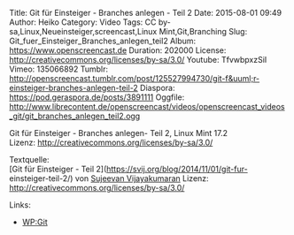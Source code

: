 Title: Git für Einsteiger - Branches anlegen - Teil 2
Date: 2015-08-01 09:49
Author: Heiko
Category: Video
Tags: CC by-sa,Linux,Neueinsteiger,screencast,Linux Mint,Git,Branching
Slug: Git_fuer_Einsteiger_Branches_anlegen_teil2
Album: https://www.openscreencast.de
Duration: 202000
License: http://creativecommons.org/licenses/by-sa/3.0/
Youtube: TfvwbpxzSiI
Vimeo: 135066892
Tumblr: http://openscreencast.tumblr.com/post/125527994730/git-f&uuml;r-einsteiger-branches-anlegen-teil-2
Diaspora: https://pod.geraspora.de/posts/3891111
Oggfile: http://www.librecontent.de/openscreencast/videos/openscreencast_videos_git/git_branches_anlegen_teil2.ogg

Git für Einsteiger - Branches anlegen- Teil 2, Linux Mint 17.2  
Lizenz: <http://creativecommons.org/licenses/by-sa/3.0/>  
  
Textquelle:  
[Git für Einsteiger - Teil 2](https://svij.org/blog/2014/11/01/git-fur-
einsteiger-teil-2/) von [Sujeevan Vijayakumaran](http://svij.org/) Lizenz:
http://creativecommons.org/licenses/by-sa/3.0/

Links:

  * [WP:Git](http://de.wikipedia.org/wiki/Git "Link zu wikipedia.org/" )

